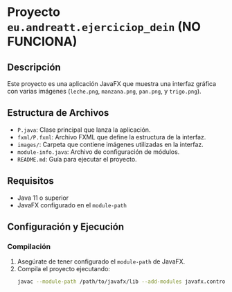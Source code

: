 # Proyecto `eu.andreatt.ejerciciop_dein` (NO FUNCIONA)

## Descripción
Este proyecto es una aplicación JavaFX que muestra una interfaz gráfica con varias imágenes (`leche.png`, `manzana.png`, `pan.png`, y `trigo.png`).

## Estructura de Archivos
- `P.java`: Clase principal que lanza la aplicación.
- `fxml/P.fxml`: Archivo FXML que define la estructura de la interfaz.
- `images/`: Carpeta que contiene imágenes utilizadas en la interfaz.
- `module-info.java`: Archivo de configuración de módulos.
- `README.md`: Guía para ejecutar el proyecto.

## Requisitos
- Java 11 o superior
- JavaFX configurado en el `module-path`

## Configuración y Ejecución

### Compilación
1. Asegúrate de tener configurado el `module-path` de JavaFX.
2. Compila el proyecto ejecutando:
   ```sh
   javac --module-path /path/to/javafx/lib --add-modules javafx.controls,javafx.fxml -d out src/eu/andreatt/ejerciciop_dein/**/*.java
